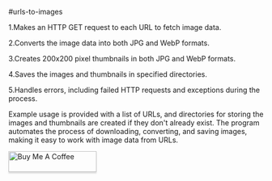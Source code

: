 #urls-to-images

1.Makes an HTTP GET request to each URL to fetch image data.

2.Converts the image data into both JPG and WebP formats.

3.Creates 200x200 pixel thumbnails in both JPG and WebP formats.

4.Saves the images and thumbnails in specified directories.

5.Handles errors, including failed HTTP requests and exceptions during the process.

Example usage is provided with a list of URLs, and directories for storing the images and thumbnails are created if they don't already exist. The program automates the process of downloading, converting, and saving images, making it easy to work with image data from URLs.

<a href="https://www.buymeacoffee.com/Eyonic" target="_blank"><img src="https://www.buymeacoffee.com/assets/img/custom_images/orange_img.png" alt="Buy Me A Coffee" style="height: 41px !important;width: 174px !important;box-shadow: 0px 3px 2px 0px rgba(190, 190, 190, 0.5) !important;-webkit-box-shadow: 0px 3px 2px 0px rgba(190, 190, 190, 0.5) !important;" ></a>